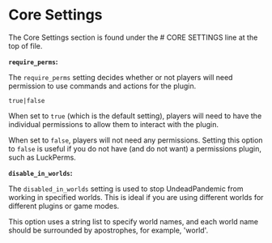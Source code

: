# Core Settings

The Core Settings section is found under the # CORE SETTINGS line at the top of file.

**`require_perms`:**

The `require_perms` setting decides whether or not players will need permission to use commands and actions for the plugin.

`true|false`



When set to `true` (which is the default setting), players will need to have the individual permissions to allow them to interact with the plugin.

When set to `false`, players will not need any permissions. Setting this option to `false` is useful if you do not have (and do not want) a permissions plugin, such as LuckPerms.

**`disable_in_worlds`:**

The `disabled_in_worlds` setting is used to stop UndeadPandemic from working in specified worlds. This is ideal if you are using different worlds for different plugins or game modes.

This option uses a string list to specify world names, and each world name should be surrounded by apostrophes, for example, 'world'.
